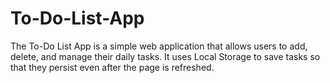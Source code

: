 # To-Do-List-App
The To-Do List App is a simple web application that allows users to add, delete, and manage their daily tasks. It uses Local Storage to save tasks so that they persist even after the page is refreshed.  
